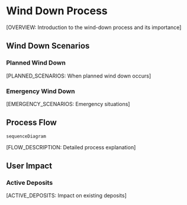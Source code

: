 # Wind Down Process

[OVERVIEW: Introduction to the wind-down process and its importance]

## Wind Down Scenarios

### Planned Wind Down

[PLANNED_SCENARIOS: When planned wind down occurs]

### Emergency Wind Down

[EMERGENCY_SCENARIOS: Emergency situations]

## Process Flow

```mermaid
sequenceDiagram

```

[FLOW_DESCRIPTION: Detailed process explanation]

## User Impact

### Active Deposits

[ACTIVE_DEPOSITS: Impact on existing deposits]
